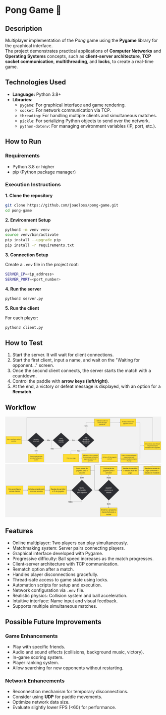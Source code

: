 # Pong Game 🏓

## Description

Multiplayer implementation of the *Pong* game using the **Pygame** library for the graphical interface.  
The project demonstrates practical applications of **Computer Networks** and **Operating Systems** concepts, such as **client-server architecture**, **TCP socket communication**, **multithreading**, and **locks**, to create a real-time game.

## Technologies Used

- **Language:** Python 3.8+
- **Libraries:**
  - `pygame`: For graphical interface and game rendering.
  - `socket`: For network communication via TCP.
  - `threading`: For handling multiple clients and simultaneous matches.
  - `pickle`: For serializing Python objects to send over the network.
  - `python-dotenv`: For managing environment variables (IP, port, etc.).

## How to Run

### Requirements

- Python 3.8 or higher  
- pip (Python package manager)  

### Execution Instructions

**1. Clone the repository**

```bash
git clone https://github.com/joaoloss/pong-game.git
cd pong-game
```

**2. Environment Setup**

```bash
python3 -m venv venv
source venv/bin/activate
pip install --upgrade pip
pip install -r requirements.txt
```

**3. Connection Setup**

Create a `.env` file in the project root:

```bash
SERVER_IP=<ip_address>
SERVER_PORT=<port_number>
```

**4. Run the server**

```bash
python3 server.py
```

**5. Run the client**

For each player:

```bash
python3 client.py
```

## How to Test

1. Start the server. It will wait for client connections.  
2. Start the first client, input a name, and wait on the "Waiting for opponent..." screen.  
3. Once the second client connects, the server starts the match with a countdown.  
4. Control the paddle with **arrow keys (left/right)**.  
5. At the end, a victory or defeat message is displayed, with an option for a **Rematch**.

## Workflow

![Server flowchart](readme_imgs/server_flux.jpg)  
![Client flowchart](readme_imgs/client_flux.jpg)  

## Features

- Online multiplayer: Two players can play simultaneously.  
- Matchmaking system: Server pairs connecting players.  
- Graphical interface developed with Pygame.  
- Progressive difficulty: Ball speed increases as the match progresses.  
- Client-server architecture with TCP communication.  
- Rematch option after a match.  
- Handles player disconnections gracefully.  
- Thread-safe access to game state using locks.  
- Automation scripts for setup and execution.  
- Network configuration via `.env` file.  
- Realistic physics: Collision system and ball acceleration.  
- Intuitive interface: Name input and visual feedback.  
- Supports multiple simultaneous matches.

## Possible Future Improvements

### Game Enhancements

- Play with specific friends.  
- Audio and sound effects (collisions, background music, victory).  
- In-game scoring system.  
- Player ranking system.  
- Allow searching for new opponents without restarting.

### Network Enhancements

- Reconnection mechanism for temporary disconnections.  
- Consider using **UDP** for paddle movements.  
- Optimize network data size.  
- Evaluate slightly lower FPS (<60) for performance.

